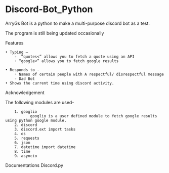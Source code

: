 # Discord-Bot_Python
ArryGs Bot is a python to make a multi-purpose discord bot as a test.

The program is still being updated occasionally

Features

    • Typing –
        ◦  “quotes<” allows you to fetch a quote using an API
        ◦ “google<” allows you to fetch google results 

    • Responds to -
        ◦ Names of certain people with A respectful/ disrespectful message
        ◦ Dad Bot 
    • Shows the current time using discord activity.

Acknowledgement 

The following modules are used-

        1. googlio
               googlio is a user defined module to fetch google results using python google module.
        2. discord
        3. discord.ext import tasks
        4. os
        5. requests
        6. json
        7. datetime import datetime
        8. time
        9. asyncio

Documentations
Discord.py

